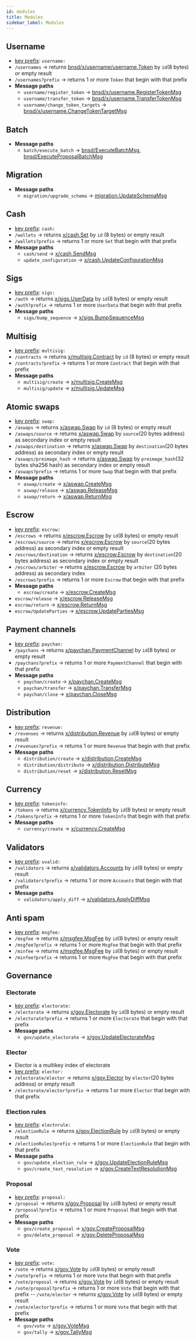 ```yaml
---
id: modules
title: Modules
sidebar_label: Modules
---
```


## Username

- [key prefix](https://github.com/iov-one/weave/blob/v0.19.0/cmd/bnsd/x/username/model.go#L73): `username:`
- `/usernames` -> returns [bnsd/x/username/username.Token](https://github.com/iov-one/weave/blob/v0.19.0/cmd/bnsd/x/username/codec.proto#L7-L26) by `id`(8 bytes) or empty result
- `/usernames?prefix` -> returns 1 or more `Token` that begin with that prefix
- **Message paths**
  - `username/register_token` -> [bnsd/x/username.RegisterTokenMsg](https://github.com/iov-one/weave/blob/v0.19.0/cmd/bnsd/x/username/codec.proto#L45-L53)
  - `username/transfer_token` -> [bnsd/x/username.TransferTokenMsg](https://github.com/iov-one/weave/blob/v0.19.0/cmd/bnsd/x/username/codec.proto#L55-L65)
  - `username/change_token_targets` -> [bnsd/x/username.ChangeTokenTargetMsg](https://github.com/iov-one/weave/blob/v0.19.0/cmd/bnsd/x/username/codec.proto#L66-L76)

## Batch

- **Message paths**
  - `batch/execute_batch` -> [bnsd/ExecuteBatchMsg](https://github.com/iov-one/weave/blob/v0.19.0/cmd/bnsd/app/codec.proto#L68-L94), [bnsd/ExecuteProposalBatchMsg](https://github.com/iov-one/weave/blob/v0.19.0/cmd/bnsd/app/codec.proto#L120-L142)

## Migration

- **Message paths**
  - `migration/upgrade_schema` -> [migration.UpdateSchemaMsg](https://github.com/iov-one/weave/blob/v0.19.0/migration/codec.proto#L25-L32)

## Cash

- [key prefix](https://github.com/iov-one/weave/blob/v0.19.0/x/cash/model.go#L18): `cash:`
- `/wallets` -> returns [x/cash.Set](https://github.com/iov-one/weave/blob/v0.19.0/x/cash/codec.proto#L11-L14) by `id` (8 bytes) or empty result
- `/wallets?prefix` -> returns 1 or more `Set` that begin with that prefix
- **Message paths**
  - `cash/send` -> [x/cash.SendMsg](https://github.com/iov-one/weave/blob/v0.19.0/x/cash/codec.proto#L16-L30)
  - `update_configuration` -> [x/cash.UpdateConfigurationMsg](https://github.com/iov-one/weave/blob/v0.19.0/x/cash/codec.proto#L48-L53)

## Sigs

- [key prefix](https://github.com/iov-one/weave/blob/v0.19.0/x/sigs/model.go#L117): `sigs:`
- `/auth` -> returns [x/sigs.UserData](https://github.com/iov-one/weave/blob/v0.19.0/spec/proto/x/sigs/codec.proto#L13-L17) by `id`(8 bytes) or empty result
- `/auth?prefix` -> returns 1 or more `UserData` that begin with that prefix
- **Message paths**
  - `sigs/bump_sequence` -> [x/sigs.BumpSequenceMsg](https://github.com/iov-one/weave/blob/v0.19.0/x/sigs/codec.proto#L30-L42)

## Multisig

- [key prefix](https://github.com/iov-one/weave/blob/v0.19.0/x/multisig/model.go#L86): `multisig:`
- `/contracts` -> returns [x/multisig.Contract](https://github.com/iov-one/weave/blob/v0.19.0/x/multisig/codec.proto#L8-L21) by `id` (8 bytes) or empty result
- `/contracts?prefix` -> returns 1 or more `Contract` that begin with that prefix
- **Message paths**
  - `multisig/create` -> [x/multisig.CreateMsg](https://github.com/iov-one/weave/blob/v0.19.0/x/multisig/codec.proto#L32-L37)
  - `multisig/update` -> [x/multisig.UpdateMsg](https://github.com/iov-one/weave/blob/v0.19.0/x/multisig/codec.proto#L39-L44)

## Atomic swaps

- [key prefix](https://github.com/iov-one/weave/blob/v0.19.0/x/aswap/model.go#L85): `swap:`
- `/aswaps` -> returns [x/aswap.Swap](https://github.com/iov-one/weave/blob/v0.19.0/x/aswap/codec.proto#L9-L29) by `id` (8 bytes) or empty result
- `/aswaps/source` -> returns [x/aswap.Swap](https://github.com/iov-one/weave/blob/v0.19.0/x/aswap/codec.proto#L9-L29) by `source`(20 bytes address) as secondary index or empty result
- `/aswaps/destination` -> returns [x/aswap.Swap](https://github.com/iov-one/weave/blob/v0.19.0/x/aswap/codec.proto#L9-L29) by `destination`(20 bytes address) as secondary index or empty result
- `/aswaps/preimage_hash` -> returns [x/aswap.Swap](https://github.com/iov-one/weave/blob/v0.19.0/x/aswap/codec.proto#L9-L29) by `preimage_hash`(32 bytes sha256 hash) as secondary index or empty result
- `/aswaps?prefix` -> returns 1 or more `Swap` that begin with that prefix
- **Message paths**
  - `aswap/create` -> [x/aswap.CreateMsg](https://github.com/iov-one/weave/blob/v0.19.0/x/aswap/codec.proto#L33-L46)
  - `aswap/release` -> [x/aswap.ReleaseMsg](https://github.com/iov-one/weave/blob/v0.19.0/x/aswap/codec.proto#L48-L58)
  - `aswap/return` -> [x/aswap.ReturnMsg](https://github.com/iov-one/weave/blob/v0.19.0/x/aswap/codec.proto#L59-L66)

## Escrow

- [key prefix](https://github.com/iov-one/weave/blob/v0.19.0/x/escrow/model.go#L113): `escrow:`
- `/escrows` -> returns [x/escrow.Escrow](https://github.com/iov-one/weave/blob/v0.19.0/x/escrow/codec.proto#L9-L28) by `id`(8 bytes) or empty result
- `/escrows/source` -> returns [x/escrow.Escrow](https://github.com/iov-one/weave/blob/v0.19.0/x/escrow/codec.proto#L9-L28) by `source`(20 bytes address) as secondary index or empty result
- `/escrows/destination` -> returns [x/escrow.Escrow](https://github.com/iov-one/weave/blob/v0.19.0/x/escrow/codec.proto#L9-L28) by `destination`(20 bytes address) as secondary index or empty result
- `/escrows/arbiter` -> returns [x/escrow.Escrow](https://github.com/iov-one/weave/blob/v0.19.0/x/escrow/codec.proto#L9-L28) by `arbiter` (20 bytes address) as secondary index
- `/escrows?prefix` -> returns 1 or more `Escrow` that begin with that prefix
- **Message paths**
  - `escrow/create` -> [x/escrow.CreateMsg](https://github.com/iov-one/weave/blob/v0.19.0/x/escrow/codec.proto#L31-L46)
- `escrow/release` -> [x/escrow.ReleaseMsg](https://github.com/iov-one/weave/blob/v0.19.0/x/escrow/codec.proto#L48-L56)
- `escrow/return` -> [x/escrow.ReturnMsg](https://github.com/iov-one/weave/blob/v0.19.0/x/escrow/codec.proto#L58-L63)
- `escrow/UpdateParties` -> [x/escrow.UpdatePartiesMsg](https://github65-L76)

## Payment channels

- [key prefix](https://github.com/iov-one/weave/blob/v0.19.0/x/paychan/model.go#L67): `paychan:`
- `/paychans` -> returns [x/paychan.PaymentChannel](https://github.com/iov-one/weave/blob/v0.19.0/x/paychan/codec.proto#L10-L36) by `id`(8 bytes) or empty result
- `/paychans?prefix` -> returns 1 or more `PaymentChannel` that begin with that prefix
- **Message paths**
  - `paychan/create` -> [x/paychan.CreateMsg](https://github.com/iov-one/weave/blob/v0.19.0/x/paychan/codec.proto#L40-L59)
  - `paychan/transfer` -> [x/paychan.TransferMsg](https://github.com/iov-one/weave/blob/v0.19.0/x/paychan/codec.proto#L73-L80)
  - `paychan/close` -> [x/paychan.CloseMsg](https://github.com/iov-one/weave/blob/v0.19.0/x/paychan/codec.proto#L82-L93)

## Distribution

- [key prefix](https://github.com/iov-one/weave/blob/v0.19.0/x/distribution/model.go#L110): `revenue:`
- `/revenues` -> returns [x/distribution.Revenue](https://github.com/iov-one/weave/blob/v0.19.0/x/distribution/codec.proto#L8-L20) by `id`(8 bytes) or empty result
- `/revenues?prefix` -> returns 1 or more `Revenue` that begin with that prefix
- **Message paths**
  - `distribution/create` -> [x/distribution.CreateMsg](https://github.com/iov-one/weave/blob/v0.19.0/x/distribution/codec.proto#L38-L48)
  - `distribution/distribute` -> [x/distribution.DistributeMsg](https://github.com/iov-one/weave/blob/v0.19.0/x/distribution/codec.proto#L50-L58)
  - `distribution/reset` -> [x/distribution.ResetMsg](https://github.com/iov-one/weave/blob/v0.19.0/x/distribution/codec.proto#L60-L72)

## Currency

- [key prefix](https://github.com/iov-one/weave/blob/v0.19.0/x/currency/model.go#L55): `tokeninfo:`
- `/tokens` -> returns [x/currency.TokenInfo](https://github.com/iov-one/weave/blob/v0.19.0/x/currency/codec.proto#L7-L12) by `id`(8 bytes) or empty result
- `/tokens?prefix` -> returns 1 or more `TokenInfo` that begin with that prefix
- **Message paths**
  - `currency/create` -> [x/currency.CreateMsg](https://github.com/iov-one/weave/blob/v0.19.0/x/currency/codec.proto#L14-L21)

## Validators

- [key prefix](https://github.com/iov-one/weave/blob/v0.19.0/x/validators/model.go#L16): `uvalid:`
- `/validators` -> returns [x/validators.Accounts](https://github.com/iov-one/weave/blob/v0.19.0/x/validators/codec.proto#L14-L18) by `id`(8 bytes) or empty result
- `/validators?prefix` -> returns 1 or more `Accounts` that begin with that prefix
- **Message paths**
  - `validators/apply_diff` -> [x/validators.ApplyDiffMsg](https://github.com/iov-one/weave/blob/v0.19.0/x/validators/codec.proto#L8-L13)

## Anti spam

- [key prefix](https://github.com/iov-one/weave/blob/v0.19.0/x/msgfee/model.go#L48): `msgfee:`
- `/msgfee` -> returns [x/msgfee.MsgFee](https://github.com/iov-one/weave/blob/v0.19.0/x/msgfee/codec.proto#L9-L16) by `id`(8 bytes) or empty result
- `/msgfee?prefix` -> returns 1 or more `MsgFee` that begin with that prefix
- `/minfee` -> returns [x/msgfee.MsgFee](https://github.com/iov-one/weave/blob/v0.19.0/x/msgfee/codec.proto#L9-L16) by `id`(8 bytes) or empty result
- `/minfee?prefix` -> returns 1 or more `MsgFee` that begin with that prefix

## Governance

### Electorate

- [key prefix](https://github.com/iov-one/weave/blob/v0.19.0/x/gov/bucket.go#L17): `electorate:`
- `/electorate` -> returns [x/gov.Electorate](https://github.com/iov-one/weave/blob/v0.19.0/x/gov/codec.proto#L9-L24) by `id`(8 bytes) or empty result
- `/electorate?prefix` -> returns 1 or more `Electorate` that begin with that prefix
- **Message paths**
  - `gov/update_electorate` -> [x/gov.UpdateElectorateMsg](https://github.com/iov-one/weave/blob/v0.19.0/x/gov/codec.proto#L249-L257)

### Elector

- Elector is a multikey index of electorate
- [key prefix](https://github.com/iov-one/weave/blob/v0.19.0/x/gov/bucket.go#L18): `elector:`
- `/electorate/elector` -> returns [x/gov.Elector](https://github.com/iov-one/weave/blob/v0.19.0/x/gov/codec.proto#L24-L32) by `elector`(20 bytes address) or empty result
- `/electorate/elector?prefix` -> returns 1 or more `Elector` that begin with that prefix

### Election rules

- [key prefix](https://github.com/iov-one/weave/blob/v0.19.0/x/gov/bucket.go#L51): `electnrule:`
- `/electionRule` -> returns [x/gov.ElectionRule](https://github.com/iov-one/weave/blob/v0.19.0/x/gov/codec.proto#L33-L63) by `id`(8 bytes) or empty result
- `/electionRules?prefix` -> returns 1 or more `ElectionRule` that begin with that prefix
- **Message paths**
  - `gov/update_election_rule` -> [x/gov.UpdateElectionRuleMsg](https://github.com/iov-one/weave/blob/v0.19.0/x/gov/codec.proto#L258-L279)
  - `gov/create_text_resolution` -> [x/gov.CreateTextResolutionMsg](https://github.com/iov-one/weave/blob/v0.19.0/x/gov/codec.proto#L241-L247)

### Proposal

- [key prefix](https://github.com/iov-one/weave/blob/v0.19.0/x/gov/bucket.go#L77): `proposal:`
- `/proposal` -> returns [x/gov.Proposal](https://github.com/iov-one/weave/blob/v0.19.0/x/gov/codec.proto#L78-L116) by `id`(8 bytes) or empty result
- `/proposal?prefix` -> returns 1 or more `Proposal` that begin with that prefix
- **Message paths**
  - `gov/create_proposal` -> [x/gov.CreateProposalMsg](https://github.com/iov-one/weave/blob/v0.19.0/x/gov/codec.proto#L185-L205)
  - `gov/delete_proposal` -> [x/gov.DeleteProposalMsg](https://github.com/iov-one/weave/blob/v0.19.0/x/gov/codec.proto#L206-L211)

### Vote

- [key prefix](https://github.com/iov-one/weave/blob/v0.19.0/x/gov/bucket.go#L186): `vote:`
- `/vote` -> returns [x/gov.Vote](https://github.com/iov-one/weave/blob/v0.19.0/x/gov/codec.proto#L169-L179) by `id`(8 bytes) or empty result
- `/vote?prefix` -> returns 1 or more `Vote` that begin with that prefix
- `/vote/proposal` -> returns [x/gov.Vote](https://github.com/iov-one/weave/blob/v0.19.0/x/gov/codec.proto#L169-L179) by `id`(8 bytes) or empty result
- `/vote/proposal?prefix` -> returns 1 or more `Vote` that begin with that prefix
  -- `/vote/elector` -> returns [x/gov.Vote](https://github.com/iov-one/weave/blob/v0.19.0/x/gov/codec.proto#L169-L179) by `id`(8 bytes) or empty result
- `/vote/elector?prefix` -> returns 1 or more `Vote` that begin with that prefix
- **Message paths**
  - `gov/vote` -> [x/gov.VoteMsg](https://github.com/iov-one/weave/blob/v0.19.0/x/gov/codec.proto#L221-L231)
  - `gov/tally` -> [x/gov.TallyMsg](https://github.com/iov-one/weave/blob/v0.19.0/x/gov/codec.proto#L233-L239)

